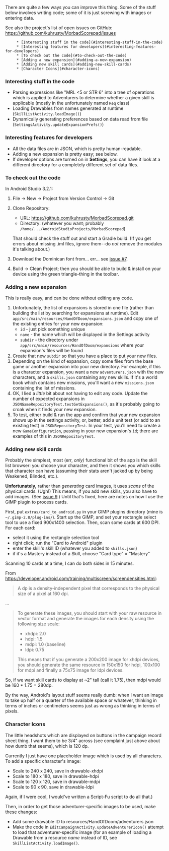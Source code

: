 There are quite a few ways you can improve this thing.  Some of the
stuff below involves writing code; some of it is just screwing with
images or entering data.

See also the project's list of open issues on GitHub:
https://github.com/kuhrusty/MorbadScorepad/issues

<!--ts-->
         * [Interesting stuff in the code](#interesting-stuff-in-the-code)
         * [Interesting features for developers](#interesting-features-for-developers)
         * [To check out the code](#to-check-out-the-code)
         * [Adding a new expansion](#adding-a-new-expansion)
         * [Adding new skill cards](#adding-new-skill-cards)
         * [Character Icons](#character-icons)

<!-- Added by: rusty, at: 2018-12-23T19:11-08:00 -->

<!--te-->

### Interesting stuff in the code

- Parsing expressions like "MRL <5 or STR 6" into a tree of operations
  which is applied to Adventurers to determine whether a given skill is
  applicable (mostly in the unfortunately named `Req` class)
- Loading Drawables from names generated at runtime
  (`SkillListActivity.loadImage()`)
- Dynamically generating preferences based on data read from file
  (`SettingsActivity.updateExpansionPrefs()`)

### Interesting features for developers

- All the data files are in JSON, which is pretty human-readable.
- Adding a new expansion is pretty easy; see below.
- If developer options are turned on in **Settings**, you can have it
  look at a different directory for a completely different set of data
  files.

### To check out the code

In Android Studio 3.2.1:

1. File -> New -> Project from Version Control -> Git
1. Clone Repository:
   - URL: https://github.com/kuhrusty/MorbadScorepad.git
   - Directory: (whatever you want; probably
     `/home/.../AndroidStudioProjects/MorbadScorepad`)

   That should check the stuff out and start a Gradle build.  (If you
   get errors about missing .iml files, ignore them--do *not* remove the
   modules it's talking about.)
1. Download the Dominican font from... err... see
   [issue #7](https://github.com/kuhrusty/MorbadScorepad/issues/7).
1. Build -> Clean Project; then you should be able to build & install on
   your device using the green triangle-thing in the toolbar.

###  Adding a new expansion

This is really easy, and can be done without editing any code.

1. Unfortunately, the list of expansions is stored in one file (rather
   than building the list by searching for expansions at runtime).  Edit
   `app/src/main/resources/HandOfDoom/expansions.json` and copy one of
   the existing entries for your new expansion:
     - `id` - just pick something unique
     - `name` - the name which will be displayed in the Settings activity
     - `subdir` - the directory under
       `app/src/main/resources/HandOfDoom/expansions` where your
       expansion's files will be found
1. Create that new `subdir` so that you have a place to put your new
   files.
1. Depending on the kind of expansion, copy some files from the base
   game or another expansion into your new directory.  For example, if
   this is a character expansion, you want a new `adventurers.json` with
   the new characters, and a `skills.json` containing any new skills.
   If it's a world book which contains new missions, you'll want a new
   `missions.json` containing the list of missions.
1. OK, I lied a *little* bit about not having to edit any code.  Update
   the number of expected expansions in
   `JSONGameRepositoryTest.testGetExpansions()`, as it's probably going
   to croak when it finds your new expansion.
1. To test, either build & run the app and confirm that your new
   expansion shows up in the settings activity, or, better, add a unit
   test (or add to an existing test) in `JSONRepositoryTest`.  In your
   test, you'll need to create a new `GameConfiguration`, passing in
   your new expansion's `id`; there are examples of this in
   `JSONRepositoryTest`.

### Adding new skill cards

Probably the simplest, most (err, *only)* functional bit of the app is
the skill list browser: you choose your character, and then it shows you
which skills that character can have (assuming their stats aren't jacked
up by being Weakened, Blinded, etc.).

**Unfortunately,** rather than *generating* card images, it uses *scans*
of the physical cards.  (Ugh!)  This means, if you add new skills, you
also have to add images.  (See
[issue 9](https://github.com/kuhrusty/MorbadScorepad/issues/9).)  Until
that's fixed, here are notes on how I use the GIMP plugin to process
cards.

First, put `extras/card_to_android.py` in your GIMP plugins directory
(mine is `~/.gimp-2.8/plug-ins/`).  Start up the GIMP, and set your
rectangle select tool to use a fixed 900x1400 selection.  Then, scan
some cards at 600 DPI.  For each card:

- select it using the rectangle selection tool
- right click; run the "Card to Android" plugin
- enter the skill's skill ID (whatever you added to `skills.json`)
- if it's a Mastery instead of a Skill, choose "Card type" = "Mastery"

Scanning 10 cards at a time, I can do both sides in 15 minutes.

From https://developer.android.com/training/multiscreen/screendensities.html:

> A dp is a density-independent pixel that corresponds to the physical
> size of a pixel at 160 dpi.

...

> To generate these images, you should start with your raw resource in
> vector format and generate the images for each density using the
> following size scale:
>
> * xhdpi: 2.0
> * hdpi: 1.5
> * mdpi: 1.0 (baseline)
> * ldpi: 0.75
>
> This means that if you generate a 200x200 image for xhdpi devices, you
> should generate the same resource in 150x150 for hdpi, 100x100 for
> mdpi and finally a 75x75 image for ldpi devices.

So, if we want skill cards to display at ~2" tall (call it 1.75), then
mdpi would be 160 * 1.75 = 280dp.

By the way, Android's layout stuff seems really dumb: when I want an
image to take up half or a quarter of the available space or whatever,
thinking in terms of inches or centimeters seems just as wrong as
thinking in terms of pixels.

### Character Icons

The little headshots which are displayed on buttons in the campaign
record sheet thing.  I want them to be 3/4" across (see complaint just
above about how dumb that seems), which is 120 dp.

Currently I just have one placeholder image which is used by all
characters.  To add a specific character's image:

* Scale to 240 x 240, save in drawable-xhdpi
* Scale to 180 x 180, save in drawable-hdpi
* Scale to 120 x 120, save in drawable-mdpi
* Scale to 90 x 90, save in drawable-ldpi

Again, if I were cool, I would've written a Script-Fu script to do all
that.)

Then, in order to get those adventurer-specific images to be used, make
these changes:

* Add some drawable ID to resources/HandOfDoom/adventurers.json
* Make the code in `EditCampaignActivity.updateAdventurerIcon()`
  attempt to load that adventurer-specific image (for an example of
  loading a Drawable from a resource *name* instead of ID, see
  `SkillListActivity.loadImage()`.
